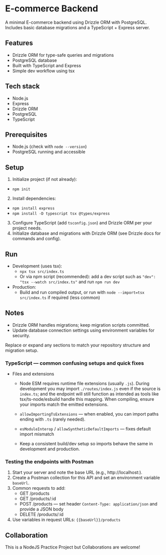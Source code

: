 # E-commerce Backend

A minimal E-commerce backend using Drizzle ORM with PostgreSQL. Includes basic database migrations and a TypeScript + Express server.

## Features
- Drizzle ORM for type-safe queries and migrations
- PostgreSQL database
- Built with TypeScript and Express
- Simple dev workflow using tsx

## Tech stack
- Node.js
- Express
- Drizzle ORM
- PostgreSQL
- TypeScript


## Prerequisites
- Node.js (check with `node --version`)
- PostgreSQL running and accessible

## Setup
1. Initialize project (if not already):
  - `npm init`
2. Install dependencies:
  - `npm install express`
  - `npm install -D typescript tsx @types/express`
3. Configure TypeScript (add `tsconfig.json`) and Drizzle ORM per your project needs.
4. Initialize database and migrations with Drizzle ORM (see Drizzle docs for commands and config).

## Run
- Development (uses tsx):
  - `npx tsx src/index.ts`
  - Or via npm script (recommended): add a dev script such as `"dev": "tsx --watch src/index.ts"` and run `npm run dev`
- Production:
  - Build and run compiled output, or run with `node --import=tsx src/index.ts` if required (less common)

## Notes
- Drizzle ORM handles migrations; keep migration scripts committed.
- Update database connection settings using environment variables for security.

Replace or expand any sections to match your repository structure and migration setup.

### TypeScript — common confusing setups and quick fixes

- Files and extensions
  - Node ESM requires runtime file extensions (usually `.js`). During development you may import `./routes/index.js` even if the source is `index.ts`; and the endpoint will still function as intended as tools like tsx/ts-node/esbuild handle this mapping. When compiling, ensure your imports match the emitted extensions.
  - `allowImportingTsExtensions` — when enabled, you can import paths ending with `.ts` (rarely needed).
  - `esModuleInterop` / `allowSyntheticDefaultImports` — fixes default import mismatch

  - Keep a consistent build/dev setup so imports behave the same in development and production.

### Testing the endpoints with Postman

1. Start your server and note the base URL (e.g., http://localhost:<Port>).
2. Create a Postman collection for this API and set an environment variable `baseUrl`.
3. Common requests to add:
   - GET /products
   - GET /products/:id
   - POST /products — set header `Content-Type: application/json` and provide a JSON body
   - DELETE /products/:id
4. Use variables in request URLs: `{{baseUrl}}/products`


## Collaboration
This is a NodeJS Practice Project but Collaborations are welcome!